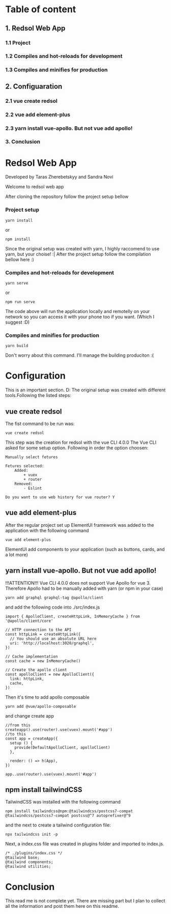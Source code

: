 # Table of content
## 1. Redsol Web App
### 1.1 Project 
### 1.2 Compiles and hot-reloads for development 
### 1.3 Compiles and minifies for production
## 2. Configuaration
### 2.1 vue create redsol
### 2.2 vue add element-plus
### 2.3 yarn install vue-apollo. But not vue add apollo!
### 3. Conclusion

# Redsol Web App
Developed by Taras Zherebetskyy and Sandra Novi

Welcome to redsol web app

After cloning the repository follow the project setup bellow


### Project setup
```
yarn install
```
or
```
npm install
```

Since the original setup was created with yarn, I highly raccomend to use yarn, but your choise! :|
After the project setup follow the compilation bellow here :)

### Compiles and hot-reloads for development
```
yarn serve
```
or 
```
npm run serve
```
The code above will run the application locally and remotelly on your network so you can access it with your phone too if you want. (Which I suggest :D)
### Compiles and minifies for production
```
yarn build
```
Don't worry about this command. I'll manage the building produciton :(

# Configuration
This is an important section. D:
The original setup was created with different tools.Following the listed steps:
## vue create redsol
The fist command to be run was:
```
vue create redsol
```
This step was the creation for redsol with the vue CLI 4.0.0
The Vue CLI asked for some setup option. Following in order the option choosen:
```
Manually select fetures

Fetures selected:
    Added:
        + vuex
        + router
    Removed:
        - Eslint

Do you want to use web history for vue router? Y
```
## vue add element-plus
After the regular project set up ElementUI framework was added to the application with the following command
```
vue add element-plus
```
ElementUI add components to your application (such as buttons, cards, and a lot more)

## yarn install vue-apollo. But not vue add apollo!
!!!ATTENTION!!!
Vue CLI 4.0.0 does not support Vue Apollo for vue 3. Therefore Apollo had to be manually added with yarn (or npm in your case)
```
yarn add graphql graphql-tag @apollo/client
```
and add the following code into ./src/index.js
```
import { ApolloClient, createHttpLink, InMemoryCache } from '@apollo/client/core'

// HTTP connection to the API
const httpLink = createHttpLink({
  // You should use an absolute URL here
  uri: 'http://localhost:3020/graphql',
})

// Cache implementation
const cache = new InMemoryCache()

// Create the apollo client
const apolloClient = new ApolloClient({
  link: httpLink,
  cache,
})
```
Then it's time to add apollo composable
```
yarn add @vue/apollo-composable
```
and change create app
```
//from this
createapp().use(router).use(vuex).mount('#app')
//to this
const app = createApp({
  setup () {
    provide(DefaultApolloClient, apolloClient)
  },

  render: () => h(App),
})

app..use(router).use(vuex).mount('#app')
```


## npm install tailwindCSS
TailwindCSS was installed with the following command
```
npm install tailwindcss@npm:@tailwindcss/postcss7-compat @tailwindcss/postcss7-compat postcss@^7 autoprefixer@^9
```
and the next to create a tailwind configuration file:
```
npx tailwindcss init -p
```
Next, a index.css file was created in plugins folder and imported to index.js.
```
/* ./plugins/index.css */
@tailwind base;
@tailwind components;
@tailwind utilities;
```
# Conclusion
This read me is not complete yet.
There are missing part but I plan to collect all the information and post them here on this readme.